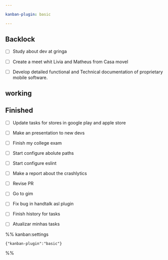 ```yaml
---

kanban-plugin: basic

---
```


## Backlock

- [ ] Study about dev at gringa
- [ ] Create a meet whit Livia and Matheus from Casa movel
- [ ] Develop detailed functional and Technical documentation of proprietary mobile software.


## working



## Finished

- [ ] Update tasks for stores in google play and apple store
- [ ] Make an presentation to new devs
- [ ] Finish my college exam
- [ ] Start configure abolute paths
- [ ] Start configure eslint
- [ ] Make a report about the crashlytics
- [ ] Revise PR
- [ ] Go to gim
- [ ] Fix bug in handtalk asl plugin
- [ ] Finish history for tasks
- [ ] Atualizar minhas tasks




%% kanban:settings
```
{"kanban-plugin":"basic"}
```
%%